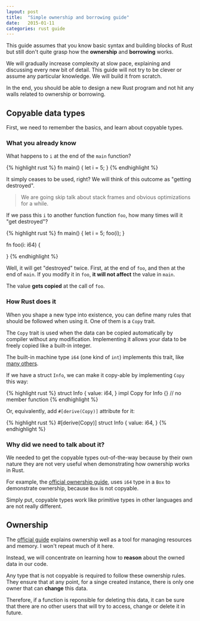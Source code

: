 ```yaml
---
layout: post
title:  "Simple ownership and borrowing guide"
date:   2015-01-11
categories: rust guide
---
```


This guide assumes that you know basic syntax and building blocks of Rust
but still don't quite grasp how the __ownership__ and __borrowing__ works.

We will gradually increase complexity at slow pace, explaining
and discussing every new bit of detail. This guide will not try to
be clever or assume any particular knowledge. We will build
it from scratch.

In the end, you should be able to design a new Rust program
and not hit any walls related to ownership or borrowing.

## Copyable data types

First, we need to remember the basics, and learn about copyable
types.

### What you already know

What happens to `i` at the end of the `main` function?

{% highlight rust %}
fn main() {
    let i = 5;
}
{% endhighlight %}

It simply ceases to be used, right? We will think of this outcome
as "getting destroyed".

> We are going skip talk about stack frames and obvious optimizations
> for a while.

If we pass this `i` to another function function `foo`, how
many times will it "get destroyed"?

{% highlight rust %}
fn main() {
    let i = 5;
    foo(i);
}

fn foo(i: i64) {

}
{% endhighlight %}

Well, it will get "destroyed" twice. First, at the end of `foo`,
and then at the end of `main`. If you modify it in `foo`,
__it will not affect__ the value in `main`.

The value __gets copied__ at the call of `foo`.

### How Rust does it

When you shape a new type into existence, you can define
many rules that should be followed when using it. One of them
is a `Copy` trait.

The `Copy` trait is used when the data can be copied automatically
by compiler without any modification. Implementing it allows your
data to be freely copied like a built-in integer.

The built-in machine type `i64` (one kind of `int`) implements this
trait, like [many others][copy-trait].

[copy-trait]: http://doc.rust-lang.org/std/marker/trait.Copy.html

If we have a struct `Info`, we can make it copy-able by implementing
`Copy` this way:

{% highlight rust %}
struct Info {
    value: i64,
}
impl Copy for Info {} // no member function
{% endhighlight %}

Or, equivalently, add `#[derive(Copy)]` attribute for it:

{% highlight rust %}
#[derive(Copy)]
struct Info {
    value: i64,
}
{% endhighlight %}

### Why did we need to talk about it?

We needed to get the copyable types out-of-the-way because
by their own nature they are not very useful when demonstrating how
ownership works in Rust.

For example, the [official ownership guide][book-ownership], uses
`i64` type in a `Box` to demonstrate ownership, because `Box` is
not copyable.

Simply put, copyable types work like primitive types in other
languages and are not really different.

## Ownership

The [official guide][book-ownership] explains ownership well as a tool
for managing resources and memory. I won't repeat much of it here.

Instead, we will concentrate on learning how to __reason__ about
the owned data in our code.

Any type that is not copyable is required to follow these ownership
rules. They ensure that at any point, for a singe created instance,
there is only one owner that can __change__ this data.

Therefore, if a function is reponsible for deleting this data,
it can be sure that there are no other users that will try to
access, change or delete it in future.

[book-ownership]: http://doc.rust-lang.org/book/ownership.html

